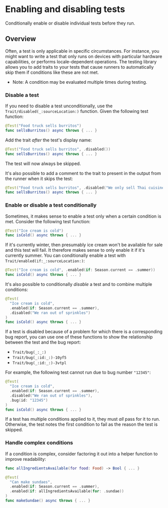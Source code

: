 # Enabling and disabling tests

<!--
This source file is part of the Swift.org open source project

Copyright (c) 2023-2024 Apple Inc. and the Swift project authors
Licensed under Apache License v2.0 with Runtime Library Exception

See https://swift.org/LICENSE.txt for license information
See https://swift.org/CONTRIBUTORS.txt for Swift project authors
-->

Conditionally enable or disable individual tests before they run.

## Overview

Often, a test is only applicable in specific circumstances. For instance,
you might want to write a test that only runs on devices with particular
hardware capabilities, or performs locale-dependent operations. The testing
library allows you to add traits to your tests that cause runners to
automatically skip them if conditions like these are not met.

- Note: A condition may be evaluated multiple times during testing.

### Disable a test

If you need to disable a test unconditionally, use the
``Trait/disabled(_:sourceLocation:)`` function. Given the following test
function:

```swift
@Test("Food truck sells burritos")
func sellsBurritos() async throws { ... }
```

Add the trait _after_ the test's display name:

```swift
@Test("Food truck sells burritos", .disabled())
func sellsBurritos() async throws { ... }
```

The test will now always be skipped.

It's also possible to add a comment to the trait to present in the output from
the runner when it skips the test:

```swift
@Test("Food truck sells burritos", .disabled("We only sell Thai cuisine"))
func sellsBurritos() async throws { ... }
```

### Enable or disable a test conditionally

Sometimes, it makes sense to enable a test only when a certain condition is met. Consider
the following test function:

```swift
@Test("Ice cream is cold")
func isCold() async throws { ... }
```

If it's currently winter, then presumably ice cream won't be available for
sale and this test will fail. It therefore makes sense to only enable it if it's currently summer. You can conditionally enable a test with
``Trait/enabled(if:_:sourceLocation:)``:

```swift
@Test("Ice cream is cold", .enabled(if: Season.current == .summer))
func isCold() async throws { ... }
```

It's also possible to conditionally _disable_ a test and to combine multiple
conditions:

```swift
@Test(
  "Ice cream is cold",
  .enabled(if: Season.current == .summer),
  .disabled("We ran out of sprinkles")
)
func isCold() async throws { ... }
```

If a test is disabled because of a problem for which there is a corresponding
bug report, you can use one of these functions to show the relationship
between the test and the bug report:

- ``Trait/bug(_:_:)``
- ``Trait/bug(_:id:_:)-10yf5``
- ``Trait/bug(_:id:_:)-3vtpl``

For example, the following test cannot run due to bug number `"12345"`:

```swift
@Test(
  "Ice cream is cold",
  .enabled(if: Season.current == .summer),
  .disabled("We ran out of sprinkles"),
  .bug(id: "12345")
)
func isCold() async throws { ... }
```

If a test has multiple conditions applied to it, they must _all_ pass for it to
run. Otherwise, the test notes the first condition to fail as the reason the
test is skipped.

### Handle complex conditions

If a condition is complex, consider factoring it out into a helper function to
improve readability:

```swift
func allIngredientsAvailable(for food: Food) -> Bool { ... }

@Test(
  "Can make sundaes",
  .enabled(if: Season.current == .summer),
  .enabled(if: allIngredientsAvailable(for: .sundae))
)
func makeSundae() async throws { ... }
```

<!--
### End a test after it has already started

TODO: document Test.cancel() and Test.Case.cancel() here

If a test has already started running and you determine it cannot complete and
should end early without failing, use ``Test/cancel(_:sourceLocation:)`` to
cancel the test:

```swift
...
```

If the test is parameterized and you only want to cancel the current test case
rather than the entire test, use ``Test/Case/cancel(_:sourceLocation:)``.
-->
